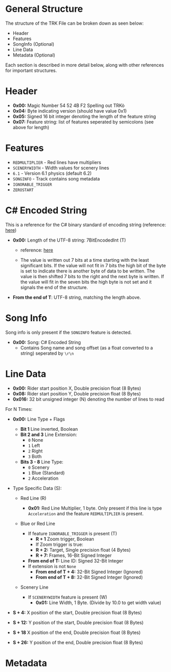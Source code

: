 # General Structure
The structure of the TRK File can be broken down as seen below:
* Header
* Features
* SongInfo (Optional)
* Line Data
* Metadata (Optional)

Each section is described in more detail below, along with other references for important structures.


# Header

* **0x00:** Magic Number 54 52 4B F2 Spelling out TRKò
* **0x04:** Byte indicating version (should have value 0x1)
* **0x05:** Signed 16 bit integer denoting the length of the feature string
* **0x07:** Feature string: list of features seperated by semicolons (see above for length)

# Features

* `REDMULTIPLIER` - Red lines have multipliers
* `SCENERYWIDTH` - Width values for scenery lines
* `6.1` - Version 6.1 physics (default 6.2)
* `SONGINFO` - Track contains song metadata
* `IGNORABLE_TRIGGER`
* `ZEROSTART`

# C# Encoded String
This is a reference for the C# binary standard of encoding string (reference: [here](https://docs.microsoft.com/en-us/openspecs/sharepoint_protocols/ms-spptc/89cf867b-260d-4fb2-ba04-46d8f5705555))

* **0x00:** Length of the UTF-8 string: 7BitEncodedInt (T)
    * reference: [here](https://docs.microsoft.com/en-us/openspecs/sharepoint_protocols/ms-spptc/1eeaf7cc-f60b-4144-aa12-4eb9f6e748d1)

    * The value is written out 7 bits at a time starting with the least significant bits. If the value will not fit in 7 bits the high bit of the byte is set to indicate there is another byte of data to be written. The value is then shifted 7 bits to the right and the next byte is written. If the value will fit in the seven bits the high byte is not set and it signals the end of the structure.

* **From the end of T**: UTF-8 string, matching the length above.

# Song Info
Song info is only present if the `SONGINFO` feature is detected.
* **0x00:** Song: C# Encoded String
    * Contains Song name and song offset (as a float converted to a string) seperated by `\r\n`

# Line Data
* **0x00:** Rider start position X, Double precision float (8 Bytes)
* **0x08:** Rider start position Y, Double precision float (8 Bytes)
* **0x016:** 32 bit unsigned integer (N) denoting the number of lines to read

For N Times:
* **0x00:** Line Type + Flags
    * **Bit 1** Line inverted, Boolean
    * **Bit 2 and 3** Line Extension:
        * `0` None
        * `1` Left
        * `2` Right
        * `3` Both
    * **Bits 3 - 8** Line Type:
        * `0` Scenery
        * `1` Blue (Standard)
        * `2` Acceleration
* Type Specific Data (S):
    * Red Line (R)
        * **0x01:** Red Line Multiplier, 1 byte. Only present if this line is type `Acceleration` and the feature `REDMULTIPLIER` is present.

    * Blue or Red Line
        * If feature `IGNORABLE_TRIGGER` is present (T)
            * **R + 1** Zoom trigger, Boolean
            * If Zoom trigger is true:
            * **R + 2:** Target, Single precision float (4 Bytes)
            * **R + 7:** Frames, 16-Bit Signed Integer
        * **From end of T:** Line ID: Signed 32-Bit Integer
        * If extension is not `None`
            * **From end of T + 4:** 32-Bit Signed Integer (Ignored)
            * **From end of T + 8:** 32-Bit Signed Integer (Ignored)

    * Scenery Line
        * If `SCENERYWIDTH` feature is present (W)
            * **0x01:** Line Width, 1 Byte. (Divide by 10.0 to get width value)

* **S + 4:** X position of the start, Double precision float (8 Bytes)
* **S + 12:** Y position of the start, Double precision float (8 Bytes)
* **S + 18** X position of the end, Double precision float (8 Bytes)
* **S + 26:** Y position of the end, Double precision float (8 Bytes)

# Metadata